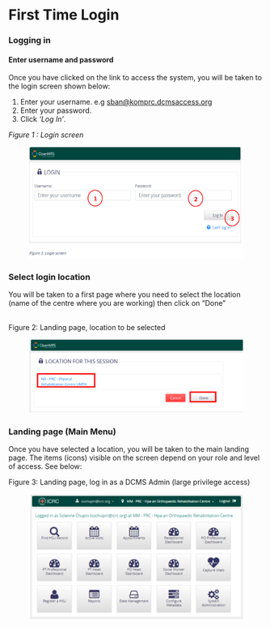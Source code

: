 # First Time Login

### Logging in

#### Enter username and password

Once you have clicked on the link to access the system, you will be taken to the login screen shown below:

1. Enter your username. e.g sban@komprc.dcmsaccess.org
2. Enter your password.
3. Click _‘Log In’_.

_Figure 1 : Login screen_

<figure><img src="../.gitbook/assets/image (7).png" alt=""><figcaption></figcaption></figure>

### Select login location

You will be taken to a first page where you need to select the location (name of the centre where you are working) then click on “Done”

\
Figure 2: Landing page, location to be selected

<figure><img src="../.gitbook/assets/image (8).png" alt=""><figcaption></figcaption></figure>

### Landing page (Main Menu)

Once you have selected a location, you will be taken to the main landing page. The items (icons) visible on the screen depend on your role and level of access. See below:

Figure 3: Landing page, log in as a DCMS Admin (large privilege access)

<figure><img src="../.gitbook/assets/image (9).png" alt=""><figcaption></figcaption></figure>

